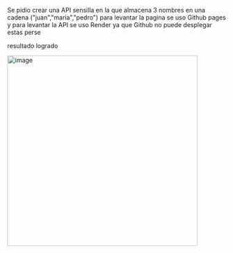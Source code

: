 Se pidio crear una API sensilla en la que almacena 3 nombres en una cadena ("juan","maria","pedro") para levantar la pagina se uso Github pages y para levantar la API se uso Render 
ya que Github no puede desplegar estas perse

resultado logrado

<img width="437" alt="image" src="https://github.com/user-attachments/assets/a8478bc0-c7a5-40c0-8dbd-78ae1f5501d6" />
